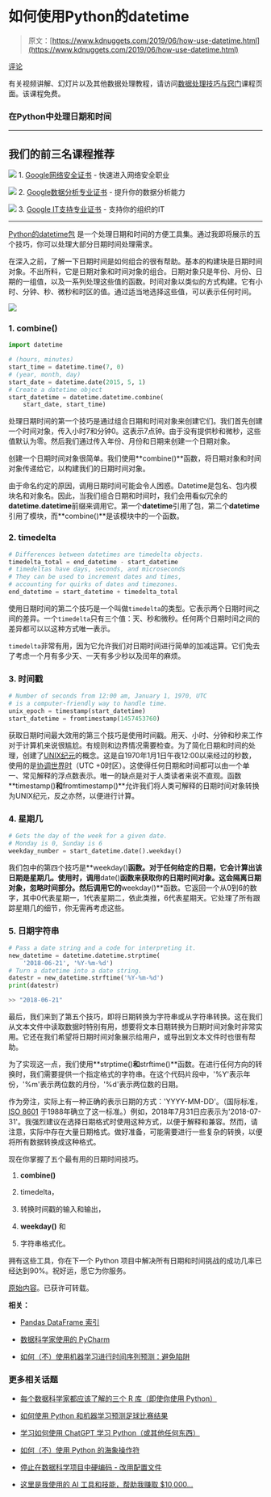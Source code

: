 # 如何使用Python的datetime

> 原文：[https://www.kdnuggets.com/2019/06/how-use-datetime.html](https://www.kdnuggets.com/2019/06/how-use-datetime.html)

[评论](#comments)

有关视频讲解、幻灯片以及其他数据处理教程，请访问[数据处理技巧与窍门](https://end-to-end-machine-learning.teachable.com/p/data-munging-tips-and-tricks/)课程页面。该课程免费。

### 在Python中处理日期和时间

* * *

## 我们的前三名课程推荐

![](../Images/0244c01ba9267c002ef39d4907e0b8fb.png) 1. [Google网络安全证书](https://www.kdnuggets.com/google-cybersecurity) - 快速进入网络安全职业

![](../Images/e225c49c3c91745821c8c0368bf04711.png) 2. [Google数据分析专业证书](https://www.kdnuggets.com/google-data-analytics) - 提升你的数据分析能力

![](../Images/0244c01ba9267c002ef39d4907e0b8fb.png) 3. [Google IT支持专业证书](https://www.kdnuggets.com/google-itsupport) - 支持你的组织的IT

* * *

[Python的datetime包](https://docs.python.org/3/library/datetime.html) 是一个处理日期和时间的方便工具集。通过我即将展示的五个技巧，你可以处理大部分日期时间处理需求。

在深入之前，了解一下日期时间是如何组合的很有帮助。基本的构建块是日期时间对象。不出所料，它是日期对象和时间对象的组合。日期对象只是年份、月份、日期的一组值，以及一系列处理这些值的函数。时间对象以类似的方式构建。它有小时、分钟、秒、微秒和时区的值。通过适当地选择这些值，可以表示任何时间。

![](../Images/5350fa6b7fc2d13b7fbf4e4129e7bf56.png)

### 1. **combine()**

```py
import datetime

# (hours, minutes)
start_time = datetime.time(7, 0)
# (year, month, day)
start_date = datetime.date(2015, 5, 1)
# Create a datetime object
start_datetime = datetime.datetime.combine(
    start_date, start_time)
```

处理日期时间的第一个技巧是通过组合日期和时间对象来创建它们。我们首先创建一个时间对象，传入小时7和分钟0。这表示7点钟。由于没有提供秒和微秒，这些值默认为零。然后我们通过传入年份、月份和日期来创建一个日期对象。

创建一个日期时间对象很简单。我们使用**combine()**函数，将日期对象和时间对象传递给它，以构建我们的日期时间对象。

由于命名约定的原因，调用日期时间可能会令人困惑。Datetime是包名、包内模块名和对象名。因此，当我们组合日期和时间时，我们会用看似冗余的**datetime.datetime**前缀来调用它。第一个**datetime**引用了包，第二个**datetime**引用了模块，而**combine()**是该模块中的一个函数。

### 2. timedelta

```py
# Differences between datetimes are timedelta objects. 
timedelta_total = end_datetime - start_datetime
# timedeltas have days, seconds, and microseconds
# They can be used to increment dates and times,
# accounting for quirks of dates and timezones.
end_datetime = start_datetime + timedelta_total
```

使用日期时间的第二个技巧是一个叫做`timedelta`的类型。它表示两个日期时间之间的差异。一个`timedelta`只有三个值：天、秒和微秒。任何两个日期时间之间的差异都可以以这种方式唯一表示。

`timedelta`非常有用，因为它允许我们对日期时间进行简单的加减运算。它们免去了考虑一个月有多少天、一天有多少秒以及闰年的麻烦。

### 3\. 时间戳

```py
# Number of seconds from 12:00 am, January 1, 1970, UTC
# is a computer-friendly way to handle time.
unix_epoch = timestamp(start_datetime)
start_datetime = fromtimestamp(1457453760)
```

获取日期时间最大效用的第三个技巧是使用时间戳。用天、小时、分钟和秒来工作对于计算机来说很尴尬。有规则和边界情况需要检查。为了简化日期和时间的处理，创建了[UNIX纪元](https://en.wikipedia.org/wiki/Unix_time)的概念。这是自1970年1月1日午夜12:00以来经过的秒数，使用的是[协调世界时](https://en.wikipedia.org/wiki/Coordinated_Universal_Time)（UTC +0时区）。这使得任何日期和时间都可以由一个单一、常见解释的浮点数表示。唯一的缺点是对于人类读者来说不直观。函数**timestamp()**和**fromtimestamp()**允许我们将人类可解释的日期时间对象转换为UNIX纪元，反之亦然，以便进行计算。

### 4\. 星期几

```py
# Gets the day of the week for a given date.
# Monday is 0, Sunday is 6
weekday_number = start_datetime.date().weekday()
```

我们包中的第四个技巧是**weekday()**函数。对于任何给定的日期，它会计算出该日期是星期几。使用时，调用**date()**函数来获取你的日期时间对象。这会隔离日期对象，忽略时间部分。然后调用它的**weekday()**函数。它返回一个从0到6的数字，其中0代表星期一，1代表星期二，依此类推，6代表星期天。它处理了所有跟踪星期几的细节，你无需再考虑这些。

### 5\. 日期字符串

```py
# Pass a date string and a code for interpreting it.
new_datetime = datetime.datetime.strptime(
    '2018-06-21', '%Y-%m-%d')
# Turn a datetime into a date string.
datestr = new_datetime.strftime('%Y-%m-%d')
print(datestr)

>> "2018-06-21"
```

最后，我们来到了第五个技巧，即将日期转换为字符串或从字符串转换。这在我们从文本文件中读取数据时特别有用，想要将文本日期转换为日期时间对象时非常实用。它还在我们希望将日期时间对象展示给用户，或导出到文本文件时也很有帮助。

为了实现这一点，我们使用**strptime()**和**strftime()**函数。在进行任何方向的转换时，我们需要提供一个指定格式的字符串。在这个代码片段中，'%Y'表示年份，'%m'表示两位数的月份，'%d'表示两位数的日期。

作为旁注，实际上有一种正确的表示日期的方式：'YYYY-MM-DD'。（国际标准，[ISO 8601](https://en.wikipedia.org/wiki/ISO_8601) 于1988年确立了这一标准。）例如，2018年7月31日应表示为'2018-07-31'。我强烈建议在选择日期格式时使用这种方式，以便于解释和兼容。然而，请注意，实际中存在大量日期格式。做好准备，可能需要进行一些复杂的转换，以便将所有数据转换成这种格式。

现在你掌握了五个最有用的日期时间技巧。

1.  **combine()**

1.  timedelta，

1.  转换时间戳的输入和输出，

1.  **weekday()** 和

1.  字符串格式化。

拥有这些工具，你在下一个 Python 项目中解决所有日期和时间挑战的成功几率已经达到90%。祝好运，愿它为你服务。

[原始内容](https://brohrer.github.io/datetime_tricks.html)。已获许可转载。

**相关：**

+   [Pandas DataFrame 索引](/2019/04/pandas-dataframe-indexing.html)

+   [数据科学家使用的 PyCharm](/2019/05/pycharm-data-scientists.html)

+   [如何（不）使用机器学习进行时间序列预测：避免陷阱](/2019/05/machine-learning-time-series-forecasting.html)

### 更多相关话题

+   [每个数据科学家都应该了解的三个 R 库（即使你使用 Python）](https://www.kdnuggets.com/2021/12/three-r-libraries-every-data-scientist-know-even-python.html)

+   [如何使用 Python 和机器学习预测足球比赛结果](https://www.kdnuggets.com/2023/01/python-machine-learning-predict-football-match-winners.html)

+   [学习如何使用 ChatGPT 学习 Python（或其他任何东西）](https://www.kdnuggets.com/2023/02/learn-python-chatgpt.html)

+   [如何（不）使用 Python 的海象操作符](https://www.kdnuggets.com/how-not-to-use-pythons-walrus-operator)

+   [停止在数据科学项目中硬编码 - 改用配置文件](https://www.kdnuggets.com/2023/06/stop-hard-coding-data-science-project-config-files-instead.html)

+   [这里是我使用的 AI 工具和技能，帮助我赚取 $10,000…](https://www.kdnuggets.com/2023/07/ai-tools-along-skills-make-10000-monthly-bs.html)
